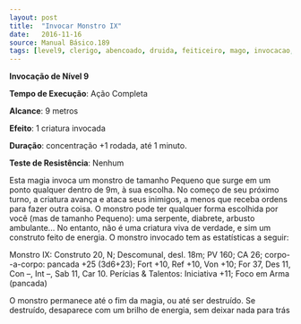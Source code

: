 ```yaml
---
layout: post
title:  "Invocar Monstro IX"
date:   2016-11-16
source: Manual Básico.189
tags: [level9, clerigo, abencoado, druida, feiticeiro, mago, invocacao,  completa, metros, outro, concentracao, rodada, minuto, nenhum]
---
```


**Invocação de Nível 9**

**Tempo de Execução**: Ação Completa

**Alcance**: 9 metros

**Efeito**: 1 criatura invocada

**Duração**: concentração +1 rodada, até 1 minuto.

**Teste de Resistência**: Nenhum

Esta magia invoca um monstro de tamanho Pequeno que surge em um ponto qualquer dentro de 9m, à sua escolha. No começo de seu próximo turno, a criatura
avança e ataca seus inimigos, a menos que receba ordens para fazer outra coisa.
O monstro pode ter qualquer forma escolhida por você (mas de tamanho Pequeno): uma serpente, diabrete, arbusto ambulante... No entanto, não é uma criatura viva de verdade, e sim um construto feito de energia. O monstro invocado tem as estatísticas a seguir:

Monstro IX: 
Construto 20, N; Descomunal, desl. 18m; PV 160; CA 26; 
corpo--a-corpo: pancada +25 (3d6+23); 
Fort +10, Ref +10, Von +10; 
For 37, Des 11, Con –, Int –, Sab 11, Car 10. 
Perícias & Talentos: Iniciativa +11; Foco em Arma (pancada)

O monstro permanece até o fim da magia, ou até ser destruído. Se destruído, desaparece com um brilho de energia, sem deixar nada para trás
